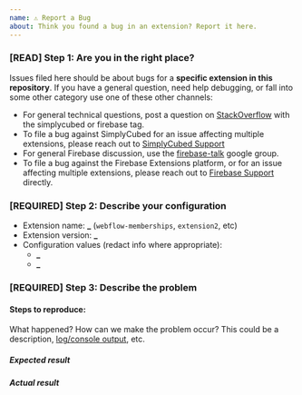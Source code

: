 ```yaml
---
name: ⚠️ Report a Bug
about: Think you found a bug in an extension? Report it here.
---
```


<!-- DO NOT DELETE
validate_template=true
template_path=.github/ISSUE_TEMPLATE/bug.md
-->

### [READ] Step 1: Are you in the right place?

Issues filed here should be about bugs for a **specific extension in this repository**.
If you have a general question, need help debugging, or fall into some other category use one of these other channels:

- For general technical questions, post a question on [StackOverflow](http://stackoverflow.com/) with the simplycubed or firebase tag.
- To file a bug against SimplyCubed for an issue affecting multiple extensions, please reach out to [SimplyCubed Support](mailto:support@simplycubed.com)
- For general Firebase discussion, use the [firebase-talk](https://groups.google.com/forum/#!forum/firebase-talk)
  google group.
- To file a bug against the Firebase Extensions platform, or for an issue affecting multiple extensions, please reach out to [Firebase Support](https://firebase.google.com/support/troubleshooter/contact/) directly.

### [REQUIRED] Step 2: Describe your configuration

- Extension name: **\_** (`webflow-memberships`, `extension2`, etc)
- Extension version: **\_**
- Configuration values (redact info where appropriate):
  - **\_**
  - **\_**

### [REQUIRED] Step 3: Describe the problem

#### Steps to reproduce:

What happened? How can we make the problem occur?
This could be a description, [log/console output](https://firebase.google.com/docs/extensions/manage-installed-extensions#view-logs), etc.

##### Expected result

##### Actual result
